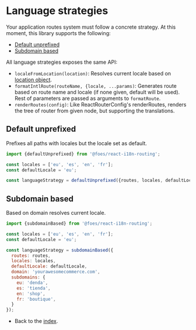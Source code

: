 # Language strategies

Your application routes system must follow a concrete strategy. At this moment, this library supports the following:

* [Default unprefixed](#default-unprefixed)
* [Subdomain based](#subdomain-based)

All language strategies exposes the same API:

* `localeFromLocation(location)`: Resolves current locale based on [location object][1].
* `formatIntlRoute(routeName, {locale, ...params)`: Generates route based on route name and locale (if none given,
default will be used). Rest of parameters are passed as arguments to `formatRoute`.
* `renderRoutes(config)`: Like ReactRouterConfig's renderRoutes, renders the tree of router from given node, but
supporting the translations.

## Default unprefixed
Prefixes all paths with locales but the locale set as default.

```javascript
import {defaultUnprefixed} from '@foes/react-i18n-routing';

const locales = ['eu', 'es', 'en', 'fr'];
const defaultLocale = 'eu';

const languageStrategy = defaultUnprefixed({routes, locales, defaultLocale});
```

## Subdomain based
Based on domain resolves current locale.

```javascript
import {subdomainBased} from '@foes/react-i18n-routing';

const locales = ['eu', 'es', 'en', 'fr'];
const defaultLocale = 'eu';

const languageStrategy = subdomainBased({
  routes: routes,
  locales: locales,
  defaultLocale: defaultLocale,
  domain: 'yourawesomecommerce.com',
  subdomains: {
    eu: 'denda',
    es: 'tienda',
    en: 'shop',
    fr: 'boutique',
  }
});
```

- Back to the [index](index.md).

[1]: https://developer.mozilla.org/en-US/docs/Web/API/Location 
